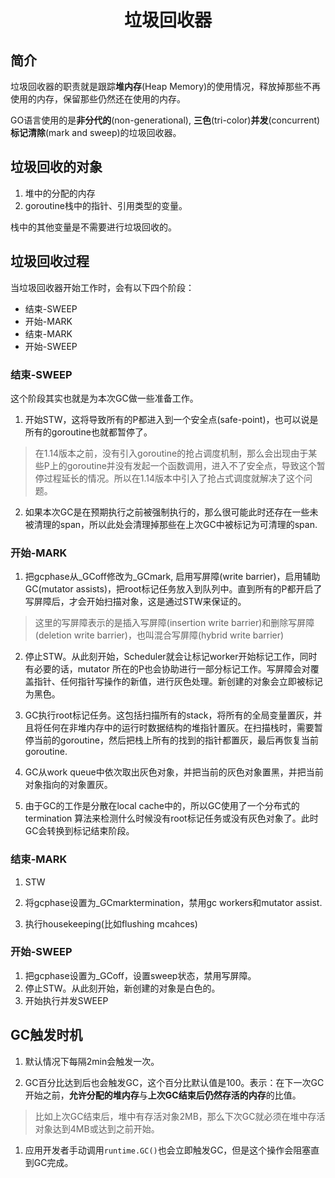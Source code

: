 # <center>垃圾回收器
## 简介
垃圾回收器的职责就是跟踪**堆内存**(Heap Memory)的使用情况，释放掉那些不再使用的内存，保留那些仍然还在使用的内存。

GO语言使用的是**非分代的**(non-generational), **三色**(tri-color)**并发**(concurrent)**标记清除**(mark and sweep)的垃圾回收器。

## 垃圾回收的对象
1. 堆中的分配的内存
2. goroutine栈中的指针、引用类型的变量。 

栈中的其他变量是不需要进行垃圾回收的。

## 垃圾回收过程
当垃圾回收器开始工作时，会有以下四个阶段：

* 结束-SWEEP
* 开始-MARK
* 结束-MARK
* 开始-SWEEP

### 结束-SWEEP
这个阶段其实也就是为本次GC做一些准备工作。
1. 开始STW，这将导致所有的P都进入到一个安全点(safe-point)，也可以说是所有的goroutine也就都暂停了。
> 在1.14版本之前，没有引入goroutine的抢占调度机制，那么会出现由于某些P上的goroutine并没有发起一个函数调用，进入不了安全点，导致这个暂停过程延长的情况。所以在1.14版本中引入了抢占式调度就解决了这个问题。

2. 如果本次GC是在预期执行之前被强制执行的，那么很可能此时还存在一些未被清理的span，所以此处会清理掉那些在上次GC中被标记为可清理的span.

### 开始-MARK
1. 把gcphase从_GCoff修改为_GCmark, 启用写屏障(write barrier)，启用辅助GC(mutator assists)，把root标记任务放入到队列中。直到所有的P都开启了写屏障后，才会开始扫描对象，这是通过STW来保证的。
> 这里的写屏障表示的是插入写屏障(insertion write barrier)和删除写屏障(deletion write barrier)，也叫混合写屏障(hybrid write barrier)

2. 停止STW。从此刻开始，Scheduler就会让标记worker开始标记工作，同时有必要的话，mutator 所在的P也会协助进行一部分标记工作。写屏障会对覆盖指针、任何指针写操作的新值，进行灰色处理。新创建的对象会立即被标记为黑色。

3. GC执行root标记任务。这包括扫描所有的stack，将所有的全局变量置灰，并且将任何在非堆内存中的运行时数据结构的堆指针置灰。在扫描栈时，需要暂停当前的goroutine，然后把栈上所有的找到的指针都置灰，最后再恢复当前goroutine.

4. GC从work queue中依次取出灰色对象，并把当前的灰色对象置黑，并把当前对象指向的对象置灰。

5. 由于GC的工作是分散在local cache中的，所以GC使用了一个分布式的termination 算法来检测什么时候没有root标记任务或没有灰色对象了。此时GC会转换到标记结束阶段。

### 结束-MARK
1. STW

2. 将gcphase设置为_GCmarktermination，禁用gc workers和mutator assist.

3. 执行housekeeping(比如flushing mcahces)

### 开始-SWEEP
1. 把gcphase设置为_GCoff，设置sweep状态，禁用写屏障。
2. 停止STW。从此刻开始，新创建的对象是白色的。
3. 开始执行并发SWEEP

## GC触发时机
1. 默认情况下每隔2min会触发一次。
   
2. GC百分比达到后也会触发GC，这个百分比默认值是100。表示：在下一次GC开始之前，**允许分配的堆内存**与**上次GC结束后仍然存活的内存**的比值。
> 比如上次GC结束后，堆中有存活对象2MB，那么下次GC就必须在堆中存活对象达到4MB或达到之前开始。

1. 应用开发者手动调用`runtime.GC()`也会立即触发GC，但是这个操作会阻塞直到GC完成。